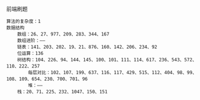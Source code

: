 前端刷题

    算法的复杂度：1
    数据结构
        数组：26、27、977、209、283、344、167
        数组进阶：——
        链表：141、203、202、19、21、876、160、142、206、234、92
        位运算：136
        树结构：104、226、94、144、145、100、101、111、114、617、236、543、572、110、222、257
            每层对比：102、107、199、637、116、117、429、515、112、404、98、99、108、109、654、230、700、701、96
            堆：——
        栈：20、71、225、232、1047、150、151

